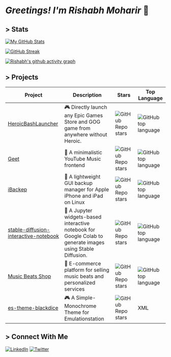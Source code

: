 # _Greetings! I'm Rishabh Moharir_ 👋

## > Stats

[![My GitHub Stats](https://github-readme-stats.vercel.app/api?username=redromnon&show_icons=true&theme=tokyonight&include_all_commits=true)](https://github.com/anuraghazra/github-readme-stats)

[![GitHub Streak](https://github-readme-streak-stats.herokuapp.com/?user=redromnon&theme=tokyonight)](https://git.io/streak-stats)

[![Rishabh's github activity graph](https://github-readme-activity-graph.vercel.app/graph?username=redromnon&bg_color=0e001f&color=ffdbfd&line=ff05ee&point=d4c2ff&area=true&hide_border=true)](https://github.com/ashutosh00710/github-readme-activity-graph)

## > Projects

| Project | Description | Stars | Top Language |
| --- | --- | --- | --- |
| [HeroicBashLauncher](https://github.com/redromnon/HeroicBashLauncher) | 🎮 Directly launch any Epic Games Store and GOG game from anywhere without Heroic. | <img alt="GitHub Repo stars" src="https://img.shields.io/github/stars/redromnon/HeroicBashLauncher?color=dark%20green"> | <img alt="GitHub top language" src="https://img.shields.io/github/languages/top/redromnon/HeroicBashLauncher?style=plastic"> |
| [Geet](https://github.com/redromnon/Geet) | 🎵 A minimalistic YouTube Music frontend | <img alt="GitHub Repo stars" src="https://img.shields.io/github/stars/redromnon/Geet?color=dark%20green">  | <img alt="GitHub top language" src="https://img.shields.io/github/languages/top/redromnon/Geet?style=plastic"> |
| [iBackep](https://github.com/redromnon/iBackep) | 🧰 A lightweight GUI backup manager for Apple iPhone and iPad on Linux | <img alt="GitHub Repo stars" src="https://img.shields.io/github/stars/redromnon/iBackep?color=dark%20green"> | <img alt="GitHub top language" src="https://img.shields.io/github/languages/top/redromnon/iBackep?style=plastic"> |
| [stable-diffusion-interactive-notebook](https://github.com/redromnon/stable-diffusion-interactive-notebook) | 🤖 A Jupyter widgets-based interactive notebook for Google Colab to generate images using Stable Diffusion. | <img alt="GitHub Repo stars" src="https://img.shields.io/github/stars/redromnon/stable-diffusion-interactive-notebook?color=dark%20green"> | <img alt="GitHub top language" src="https://img.shields.io/github/languages/top/redromnon/stable-diffusion-interactive-notebook?style=plastic"> |
| [Music Beats Shop](https://github.com/redromnon/Music-Beats-Shop) | 🎵 E-commerce platform for selling music beats and personalized services | <img alt="GitHub Repo stars" src="https://img.shields.io/github/stars/redromnon/Music-Beats-Shop?color=dark%20green"> | <img alt="GitHub top language" src="https://img.shields.io/github/languages/top/redromnon/Music-Beats-Shop?style=plastic"> |
| [es-theme-blackdice](https://github.com/redromnon/es-theme-blackdice) | 🎮 A Simple-Monochrome Theme for Emulationstation |  <img alt="GitHub Repo stars" src="https://img.shields.io/github/stars/redromnon/es-theme-blackdice?color=dark%20green"> | XML |

## > Connect With Me

[![LinkedIn](https://img.shields.io/badge/linkedin-%230077B5.svg?style=for-the-badge&logo=linkedin&logoColor=white)](https://in.linkedin.com/in/rishabh-moharir-b804121b5) [![Twitter](https://img.shields.io/badge/Twitter-%231DA1F2.svg?style=for-the-badge&logo=Twitter&logoColor=white)](https://twitter.com/redromnon)
